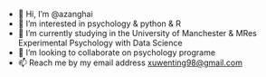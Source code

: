- 👋 Hi, I’m @azanghai
- 👀 I’m interested in psychology & python & R
- 🌱 I’m currently studying in the University of Manchester & MRes Experimental Psychology with Data Science
- 💞️ I’m looking to collaborate on psychology programe
- 📫 Reach me by my email address xuwenting98@gmail.com

<!---
azanghai/azanghai is a ✨ special ✨ repository because its `README.md` (this file) appears on your GitHub profile.
You can click the Preview link to take a look at your changes.
--->
